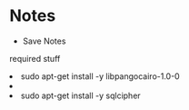 <h1>Notes</h1>
<ul>
<li>Save Notes</li>

</ul>

required stuff
<li>sudo apt-get install -y libpangocairo-1.0-0<li>
<li>sudo apt-get install -y sqlcipher</li>